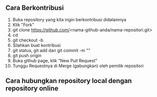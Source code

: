 ## Cara Berkontribusi 
1. Buka repository yang kita ingin berkontribusi didalamnya
2. Klik "Fork"
3. git clone https://github.com/<nama-github-anda/nama-repositori.git>
4. cd <nama-repositori>
5. git checkout -b <nama-branch-baru>
6. Silahkan buat kontribusi 
7. git status, git add dan git commit -m "<pesan>"
8. git push origin <nama-branc-baru>
9. Buka github page, klik "New Pull Request"
10. Tunggu Requestnya di Merge (gabungkan) oleh pemilik repositori

## Cara hubungkan repository local dengan repository online

